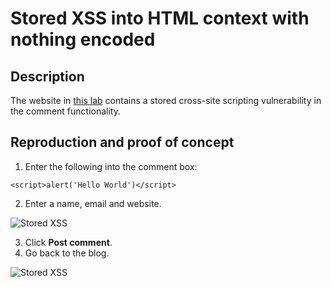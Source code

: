 # Stored XSS into HTML context with nothing encoded

## Description

The website in [this lab](https://portswigger.net/web-security/cross-site-scripting/stored/lab-html-context-nothing-encoded) contains a stored cross-site scripting vulnerability in the comment functionality.  

## Reproduction and proof of concept

1. Enter the following into the comment box:

```text
<script>alert('Hello World')</script>
```

2. Enter a name, email and website.

![Stored XSS](/_static/images/stored-no-enc1.png)

3. Click **Post comment**.
4. Go back to the blog.

![Stored XSS](/_static/images/stored-no-enc2.png)
